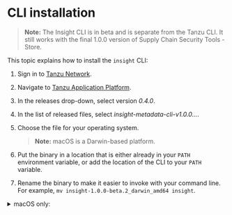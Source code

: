 # CLI installation

> **Note:** The Insight CLI is in beta and is separate from the Tanzu CLI. It still works with the final 1.0.0 version of Supply Chain Security Tools - Store.

This topic explains how to install the `insight` CLI:

1. Sign in to [Tanzu Network](https://network.tanzu.vmware.com/).
1. Navigate to [Tanzu Application Platform](https://network.tanzu.vmware.com/products/tanzu-application-platform/). 
1. In the releases drop-down, select version *0.4.0*.
1. In the list of released files, select *insight-metadata-cli-v1.0.0...*. 
1. Choose the file for your operating system. 
    >**Note:** macOS is a Darwin-based platform.
    
1. Put the binary in a location that is either already in your `PATH` environment variable, 
or add the location of the CLI to your `PATH` variable.
1. Rename the binary to make it easier to invoke with your command line. 
For example, `mv insight-1.0.0-beta.2_darwin_amd64 insight`.

<details><summary>macOS only:</summary>
<br/>

macOS does not recognize that the insight binary is safe to run because Apple has not signed it. To allow your computer to run the binary, perform the following steps:

1. In the command line, run: 

    ```
    insight version
    ```
    A pop-up appears to notify you that the program is not trusted.

1. Open **System Preferences** > **Security & Privacy** > **General**.
1. Under **Allow apps identified from**, ensure the **App store and identified developers** radio button is selected.
1. Re-run the insight binary until an **Allow** button appears under the **Allow apps identified from** section, and then click **Allow**.
</details>
<br>
<br>
